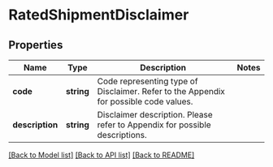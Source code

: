 # RatedShipmentDisclaimer

## Properties
Name | Type | Description | Notes
------------ | ------------- | ------------- | -------------
**code** | **string** | Code representing type of Disclaimer. Refer to the Appendix for possible code values. | 
**description** | **string** | Disclaimer description. Please refer to Appendix for possible descriptions. | 

[[Back to Model list]](../../README.md#documentation-for-models) [[Back to API list]](../../README.md#documentation-for-api-endpoints) [[Back to README]](../../README.md)

